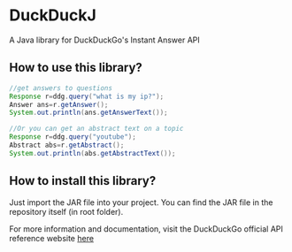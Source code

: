 # DuckDuckJ
A Java library for DuckDuckGo's Instant Answer API


## How to use this library?
```java
//get answers to questions
Response r=ddg.query("what is my ip?");
Answer ans=r.getAnswer();
System.out.println(ans.getAnswerText());

//Or you can get an abstract text on a topic
Response r=ddg.query("youtube");
Abstract abs=r.getAbstract();
System.out.println(abs.getAbstractText());

```
## How to install this library?
Just import the JAR file into your project. You can find the JAR file in the repository itself (in root folder).

For more information and documentation, visit the DuckDuckGo official API reference website [here](https://duckduckgo.com/api)
